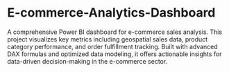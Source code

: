 # E-commerce-Analytics-Dashboard
A comprehensive Power BI dashboard for e-commerce sales analysis. This project visualizes key metrics including geospatial sales data, product category performance, and order fulfillment tracking. Built with advanced DAX formulas and optimized data modeling, it offers actionable insights for data-driven decision-making in the e-commerce sector.
